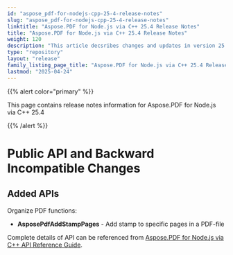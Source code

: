 ```yaml
---
id: "aspose_pdf-for-nodejs-cpp-25-4-release-notes"
slug: "aspose_pdf-for-nodejs-cpp-25-4-release-notes"
linktitle: "Aspose.PDF for Node.js via C++ 25.4 Release Notes"
title: "Aspose.PDF for Node.js via C++ 25.4 Release Notes"
weight: 120
description: "This article decsribes changes and updates in version 25.4 of Aspose.PDF for Node.js via C++"
type: "repository"
layout: "release"
family_listing_page_title: "Aspose.PDF for Node.js via C++ 25.4 Release Notes"
lastmod: "2025-04-24"
---
```


{{% alert color="primary" %}}

This page contains release notes information for Aspose.PDF for Node.js via C++ 25.4

{{% /alert %}}

# Public API and Backward Incompatible Changes
## Added APIs

Organize PDF functions:
* **AsposePdfAddStampPages** - Add stamp to specific pages in a PDF-file

Complete details of API can be referenced from [Aspose.PDF for Node.js via C++ API Reference Guide](https://reference.aspose.com/pdf/nodejs-cpp/).

